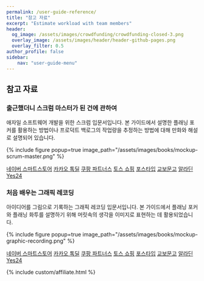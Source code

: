 ```yaml
---
permalink: /user-guide-reference/
title: "참고 자료"
excerpt: "Estimate workload with team members"
header:
  og_image: /assets/images/crowdfunding/crowdfunding-closed-3.png
  overlay_image: /assets/images/header/header-github-pages.png
  overlay_filter: 0.5
author_profile: false
sidebar:
    nav: "user-guide-menu"
---
```


## 참고 자료 
### 출근했더니 스크럼 마스터가 된 건에 관하여
애자일 소프트웨어 개발을 위한 스크럼 입문서입니다. 본 가이드에서 설명한 플래닝 포커를 활용하는 방법이나 프로덕트 백로그의 작업량을 추정하는 방법에 대해 만화와 해설로 설명되어 있습니다.

{% include figure popup=true image_path="/assets/images/books/mockup-scrum-master.png" %}

<a href="https://smartstore.naver.com/zzom/products/7616969339" target="_blank" class="btn btn--info btn--small link-shop">네이버 스마트스토어</a>
<a href="https://store.kakao.com/zzom/products/327304887" target="_blank" class="btn btn--info btn--small link-shop">카카오 톡딜</a>
<a href="https://link.coupang.com/a/ccyOfd" target="_blank" class="btn btn--info btn--small link-shop">쿠팡 파트너스</a>
<a href="https://service.toss.im/shopping/p/443611" target="_blank" class="btn btn--info btn--small link-shop">토스 쇼핑</a>
<a href="https://posty.pe/pl3tb9" target="_blank" class="btn btn--info btn--small link-shop">포스타입</a>
<a href="https://product.kyobobook.co.kr/detail/S000200083569" target="_blank" class="btn btn--info btn--small link-shop">교보문고</a>
<a href="https://www.aladin.co.kr/shop/wproduct.aspx?ItemId=304705923" target="_blank" class="btn btn--info btn--small link-shop">알라딘</a>
<a href="https://www.yes24.com/Product/Goods/115143425" target="_blank" class="btn btn--info btn--small link-shop">Yes24</a>


### 처음 배우는 그래픽 레코딩
아이디어를 그림으로 기록하는 그래픽 레코딩 입문서입니다. 본 가이드에서 플래닝 포커와 플래닝 화투를 설명하기 위해 머릿속의 생각을 이미지로 표현하는 데 활용되었습니다.

{% include figure popup=true image_path="/assets/images/books/mockup-graphic-recording.png" %}

<a href="https://smartstore.naver.com/zzom/products/6237850646" target="_blank" class="btn btn--info btn--small link-shop">네이버 스마트스토어</a>
<a href="https://store.kakao.com/zzom/products/327297939" target="_blank" class="btn btn--info btn--small link-shop">카카오 톡딜</a>
<a href="https://link.coupang.com/a/ccyPXB" target="_blank" class="btn btn--info btn--small link-shop">쿠팡 파트너스</a>
<a href="https://service.toss.im/shopping/p/440697" target="_blank" class="btn btn--info btn--small link-shop">토스 쇼핑</a>
<a href="https://posty.pe/svzijq" target="_blank" class="btn btn--info btn--small link-shop">포스타입</a>
<a href="https://product.kyobobook.co.kr/detail/S000001986426" target="_blank" class="btn btn--info btn--small link-shop">교보문고</a>
<a href="https://www.aladin.co.kr/shop/wproduct.aspx?ItemId=279313050" target="_blank" class="btn btn--info btn--small link-shop">알라딘</a>
<a href="https://www.yes24.com/Product/Goods/103597086" target="_blank" class="btn btn--info btn--small link-shop">Yes24</a>

{% include custom/affiliate.html %}